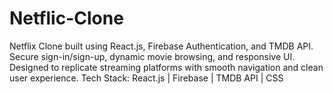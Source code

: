 # Netflic-Clone
Netflix Clone built using React.js, Firebase Authentication, and TMDB API. Secure sign-in/sign-up, dynamic movie browsing, and responsive UI. Designed to replicate streaming platforms with smooth navigation and clean user experience. Tech Stack: React.js | Firebase | TMDB API | CSS
